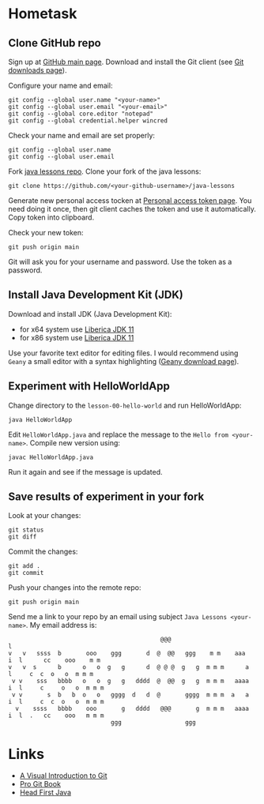 # Hometask

## Clone GitHub repo

Sign up at [GitHub main page](https://github.com/). Download and install the
Git client (see [Git downloads page](https://git-scm.com/downloads)).

Configure your name and email:
```
git config --global user.name "<your-name>"
git config --global user.email "<your-email>"
git config --global core.editor "notepad"
git config --global credential.helper wincred
```

Check your name and email are set properly:
```
git config --global user.name
git config --global user.email
```

Fork [java lessons repo](https://github.com/vsbogd/java-lessons).
Clone your fork of the java lessons:
```
git clone https://github.com/<your-github-username>/java-lessons
```

Generate new personal access tocken at [Personal access token
page](https://github.com/settings/tokens). You need doing it once, then git
client caches the token and use it automatically. Copy token into clipboard.

Check your new token:
```
git push origin main
```
Git will ask you for your username and password. Use the token as a password.


## Install Java Development Kit (JDK)

Download and install JDK (Java Development Kit):
- for x64 system use [Liberica JDK 11](https://download.bell-sw.com/java/11.0.11+9/bellsoft-jdk11.0.11+9-windows-amd64.msi)
- for x86 system use [Liberica JDK 11](https://download.bell-sw.com/java/11.0.11+9/bellsoft-jdk11.0.11+9-windows-i586.msi)

Use your favorite text editor for editing files. I would recommend
using `Geany` a small editor with a syntax highlighting ([Geany download
page](https://www.geany.org/download/releases/)).

## Experiment with HelloWorldApp

Change directory to the `lesson-00-hello-world` and run HelloWorldApp:
```
java HelloWorldApp
```

Edit `HelloWorldApp.java` and replace the message to the `Hello from
<your-name>`. Compile new version using:
```
javac HelloWorldApp.java
```

Run it again and see if the message is updated.

## Save results of experiment in your fork

Look at your changes:
```
git status
git diff
```

Commit the changes:
```
git add .
git commit
```

Push your changes into the remote repo:
```
git push origin main
```

Send me a link to your repo by an email using subject `Java Lessons
<your-name>`.  My email address is:
```
                                           @@@                           l                         
v   v   ssss  b       ooo    ggg       d  @  @@   ggg    m m    aaa   i  l      cc    ooo    m m   
v   v  s      b      o   o  g   g      d  @ @ @  g   g  m m m      a     l     c  c  o   o  m m m  
 v v    sss   bbbb   o   o  g   g   dddd  @  @@  g   g  m m m   aaaa  i  l     c     o   o  m m m  
 v v       s  b   b  o   o   gggg  d   d  @       gggg  m m m  a   a  i  l     c  c  o   o  m m m  
  v    ssss   bbbb    ooo       g   dddd   @@@       g  m m m   aaaa  i  l  .   cc    ooo   m m m  
                             ggg                  ggg                                              
```

# Links

- [A Visual Introduction to
  Git](https://medium.com/@ashk3l/a-visual-introduction-to-git-9fdca5d3b43a)
- [Pro Git Book](https://git-scm.com/book/ru/v2)
- [Head First Java](https://eksmo.ru/book/izuchaem-java-ITD185236/)
